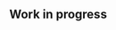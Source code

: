 <!--

<div align="center">
    <br>
  <img src= "https://github.com/wellymaya/github-explorer/blob/master/src/assets/logo.svg" width="380px">
  <br>
  <p>Explore GitHub repositories</p>
  <br>
  <h1>Build using:</h1>

  <a href="https://pt-br.reactjs.org/"><img src="https://img.shields.io/badge/React-20232A?style=for-the-badge&logo=react&logoColor=61DAFB"></a>
  <a href="https://www.typescriptlang.org/"><img src="https://img.shields.io/badge/TypeScript-007ACC?style=for-the-badge&logo=typescript&logoColor=white"></a>
  <a href="https://styled-components.com/"><img src="https://img.shields.io/badge/styled--components-DB7093?style=for-the-badge&logo=styled-components&logoColor=white"></a>
  <a href="https://reactrouter.com/"><img src="https://img.shields.io/badge/React_Router-CA4245?style=for-the-badge&logo=react-router&logoColor=white"></a>

</div>

<hr>

<img src="">

<div id="About">
    <h1>🤔 About</h1>
    <p>➩ SPA (Single Page Application) build with ReactJs and TypeScript to explore Github repositories. </p>
    <p>This application consume the github  official API to get and display the data. </p>
    <p>Developed during bootcamp GoStack to put in practice the studies of React, React Hooks, React Router Dom and Styled Components. </p>
</div>

<hr>

<div id="started">
    <h1>Getting started </h1>
    <h2> Requisites: </h2>
    <ul>
        <li><a href="https://nodejs.org/en/">NodeJs</a> </li>
        <li><a href="https://nodejs.org/en/">Npm</a> Or <a href="https://classic.yarnpkg.com/lang/en/">Yarn</a> </li>
        <li><a href="https://git-scm.com/">Git </a></li>
    </ul>
</div>

<div id="install">
    <h2>Install</h2>
    <p>Development mode </p>
    <p>  open your terminal/cmd and clone this repository </p>
    <p> git clone https://github.com/wellymaya/github-explorer.git </p>

<!--
- access folder github-explorer

    cd github-explorer

- install dependencies using your favorite package manager

yarn
 or with NPM usign npm install
npm install

 run app typing

yarn start
#or with NPM
npm run start

 The app should open on "http://localhost:3000"
</div>
-->

<h2> Work in progress </h2>
